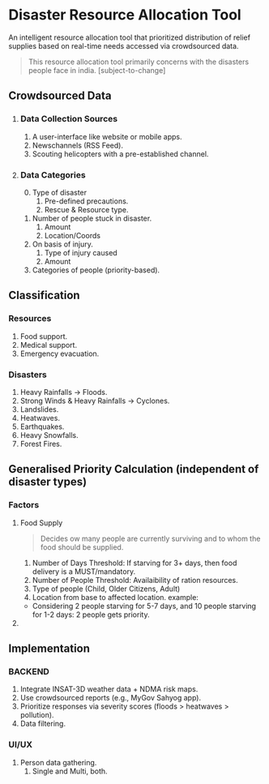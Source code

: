 # Disaster Resource Allocation Tool

An intelligent resource allocation tool that prioritized distribution of relief supplies based on real-time needs accessed via crowdsourced data.

> This resource allocation tool primarily concerns with the disasters people face in india. [subject-to-change]

## Crowdsourced Data
1. ### Data Collection Sources
    1. A user-interface like website or mobile apps.
    2. Newschannels (RSS Feed).
    3. Scouting helicopters with a pre-established channel.

2. ### Data Categories
    0. Type of disaster
        1. Pre-defined precautions.
        2. Rescue & Resource type.
    1. Number of people stuck in disaster.
        1. Amount
        2. Location/Coords
    2. On basis of injury.
        1. Type of injury caused
        2. Amount
    3. Categories of people (priority-based).

## Classification
### Resources
1. Food support.
2. Medical support.
3. Emergency evacuation.

### Disasters
1. Heavy Rainfalls -> Floods.
2. Strong Winds & Heavy Rainfalls -> Cyclones.
3. Landslides.
4. Heatwaves.
5. Earthquakes.
6. Heavy Snowfalls.
7. Forest Fires.

## Generalised Priority Calculation (independent of disaster types)
### Factors
1. Food Supply
    > Decides ow many people are currently surviving and to whom the food should be supplied.
    1. Number of Days
    Threshold: If starving for 3+ days, then food delivery is a MUST/mandatory.
    2. Number of People
    Threshold: Availaibility of ration resources.
    3. Type of people (Child, Older Citizens, Adult)
    3. Location from base to affected location.
    example: 
    - Considering 2 people starving for 5-7 days, and 10 people starving for 1-2 days: 2 people gets priority.
    
2. 

## Implementation
### BACKEND
1. Integrate INSAT-3D weather data + NDMA risk maps.
2. Use crowdsourced reports (e.g., MyGov Sahyog app).
3. Prioritize responses via severity scores (floods > heatwaves > pollution).
4. Data filtering.

### UI/UX
1. Person data gathering.
    1. Single and Multi, both.